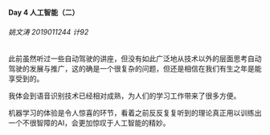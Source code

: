 #### Day 4 人工智能（二）

###### 姚文涛 2019011244 计92

此前虽然听过一些自动驾驶的讲座，但没有如此广泛地从技术以外的层面思考自动驾驶的发展与推广，这的确是一个很复杂的问题，但还是相信在我们有生之年是能享受到的。

我体会到语音识别技术已经相对成熟，为人们的学习工作带来了很多方便。

机器学习的体验是令人惊喜的环节，看着之前反反复复听到的理论真正用以训练出一个不很智障的AI，会更加惊叹于人工智能的精妙。
